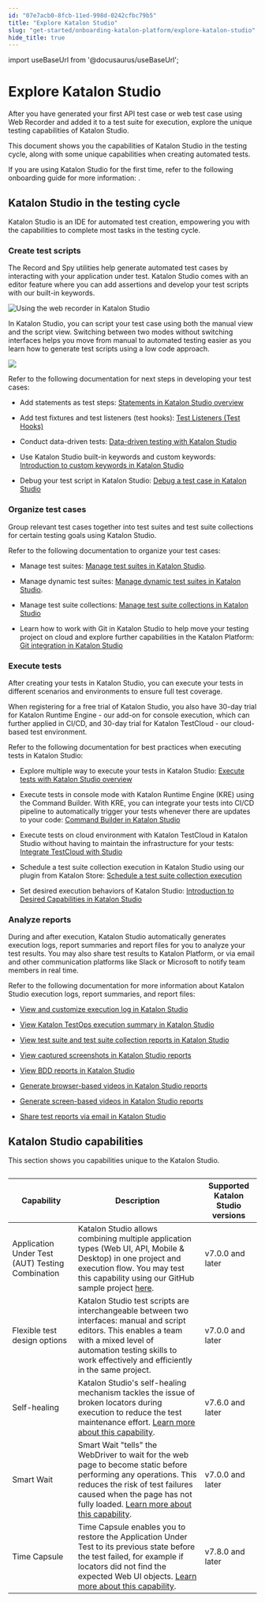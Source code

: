 ```yaml
---
id: "07e7acb0-8fcb-11ed-998d-0242cfbc79b5"
title: "Explore Katalon Studio"
slug: "get-started/onboarding-katalon-platform/explore-katalon-studio"
hide_title: true
---
```

import useBaseUrl from '@docusaurus/useBaseUrl';


# <a id="concept-8170" class="anchor_top_offset"/><a id="ariaid-title1" class="anchor_top_offset"/>Explore <span xmlns="http://www.w3.org/1999/xhtml" className="ph">Katalon Studio</span> 

<p xmlns="http://www.w3.org/1999/xhtml" className="shortdesc">After you have generated your first API test case or web test case using Web Recorder and added it to a test suite for execution, explore the unique testing capabilities of <span className="ph">Katalon Studio</span>.</p> 
<p xmlns="http://www.w3.org/1999/xhtml" className="p">This document shows you the capabilities of <span className="ph">Katalon Studio</span> in the testing cycle, along with some unique capabilities when creating automated tests.</p> 
<p xmlns="http://www.w3.org/1999/xhtml" className="p">If you are using <span className="ph">Katalon Studio</span> for the first time, refer to the following onboarding guide for more information: . </p> 

## <a id="concept-3193" class="anchor_top_offset"/><span xmlns="http://www.w3.org/1999/xhtml" className="ph">Katalon Studio</span>  in the testing cycle

<p xmlns="http://www.w3.org/1999/xhtml" className="shortdesc"><span className="ph">Katalon Studio</span> is an IDE for automated test creation, empowering you with the capabilities to complete most tasks in the testing cycle.</p> 

### Create test scripts

<p xmlns="http://www.w3.org/1999/xhtml" className="p">The Record and Spy utilities help generate automated test cases by interacting with your application under test. <span className="ph">Katalon Studio</span> comes with an editor feature where you can add assertions and develop your test scripts with our built-in keywords.</p> 
<p xmlns="http://www.w3.org/1999/xhtml" className="p"><img className="image" width={800} src={useBaseUrl("/07c8b300-8fcb-11ed-998d-0242cfbc79b5.png")} alt="Using the web recorder in Katalon Studio" /></p> 
<p xmlns="http://www.w3.org/1999/xhtml" className="p">In <span className="ph">Katalon Studio</span>, you can script your test case using both the manual view and the script view. Switching between two modes without switching interfaces helps you move from manual to automated testing easier as you learn how to generate test scripts using a low code approach.</p> 
<p xmlns="http://www.w3.org/1999/xhtml" className="p"><img className="image" src={useBaseUrl("/07d05420-8fcb-11ed-998d-0242cfbc79b5.gif")} /></p> 
<div xmlns="http://www.w3.org/1999/xhtml" className="p">Refer to the following documentation for next steps in developing your test cases:<ul className="ul"><li className="li"><p className="p">Add statements as test steps: <a className="xref" href="/author/create-test-cases/statements/statements-in-katalon-studio-overview">Statements in <span className="ph">Katalon Studio</span> overview</a></p></li><li className="li"><p className="p">Add test fixtures and test listeners (test hooks): <a className="xref" href="/author/create-test-cases/test-fixtures-and-test-listeners-test-hooks-in-katalon-studio#concept-7786">Test Listeners (Test Hooks)</a></p></li><li className="li"><p className="p">Conduct data-driven tests: <a className="xref" href="/author/data-driven-testing/data-driven-testing-with-katalon-studio">Data-driven testing with <span className="ph">Katalon Studio</span></a></p></li><li className="li"><p className="p">Use <span className="ph">Katalon Studio</span> built-in keywords and custom keywords: <a className="xref" href="/author/keywords/custom-keywords/introduction-to-custom-keywords-in-katalon-studio">Introduction to custom keywords in <span className="ph">Katalon Studio</span></a></p></li><li className="li"><p className="p">Debug your test script in <span className="ph">Katalon Studio</span>: <a className="xref" href="/author/debug-a-test-case/debug-a-test-case-in-katalon-studio">Debug a test case in <span className="ph">Katalon Studio</span></a></p></li></ul></div>

### Organize test cases

<p xmlns="http://www.w3.org/1999/xhtml" className="p">Group relevant test cases together into test suites and test suite collections for certain testing goals using <span className="ph">Katalon Studio</span>.</p> 
<div xmlns="http://www.w3.org/1999/xhtml" className="p">Refer to the following documentation to organize your test cases:<ul className="ul"><li className="li"><p className="p">Manage test suites: <a className="xref" href="/organize/manage-tests/test-suite/manage-test-suites-in-katalon-studio">Manage test suites in <span className="ph">Katalon Studio</span></a>.</p></li><li className="li"><p className="p">Manage dynamic test suites: <a className="xref" href="/organize/manage-tests/dynamic-test-suite/manage-dynamic-test-suites-in-katalon-studio">Manage dynamic test suites in <span className="ph">Katalon Studio</span></a>.</p></li><li className="li"><p className="p">Manage test suite collections: <a className="xref" href="/organize/manage-tests/manage-test-suite-collections-in-katalon-studio">Manage test suite collections in <span className="ph">Katalon Studio</span></a></p></li><li className="li"><p className="p">Learn how to work with Git in Katalon Studio to help move your testing project on cloud and explore further capabilities in the Katalon Platform: <a className="xref" href="/author/manage-projects/project-settings/git-integration/git-integration-in-katalon-studio">Git integration in <span className="ph">Katalon Studio</span></a></p></li></ul> </div>

### Execute tests

<p xmlns="http://www.w3.org/1999/xhtml" className="p">After creating your tests in <span className="ph">Katalon Studio</span>, you can execute your tests in different scenarios and environments to ensure full test coverage.</p> 
<p xmlns="http://www.w3.org/1999/xhtml" className="p">When registering for a free trial of <span className="ph">Katalon Studio</span>, you also have 30-day trial for <span className="ph">Katalon Runtime Engine</span> - our add-on for console execution, which can further applied in CI/CD, and 30-day trial for <span className="ph">Katalon TestCloud</span> - our cloud-based test environment.</p> 
<div xmlns="http://www.w3.org/1999/xhtml" className="p">Refer to the following documentation for best practices when executing tests in <span className="ph">Katalon Studio</span>:<ul className="ul"><li className="li"><p className="p">Explore multiple way to execute your tests in <span className="ph">Katalon Studio</span>: <a className="xref" href="/execute/execute-tests-with-katalon-studio/execute-tests-with-katalon-studio-overview">Execute tests with Katalon Studio overview</a></p></li><li className="li"><p className="p">Execute tests in console mode with <span className="ph">Katalon Runtime Engine (KRE)</span> using the Command Builder. With KRE, you can integrate your tests into CI/CD pipeline to automatically trigger your tests whenever there are updates to your code: <a className="xref" href="/execute/katalon-runtime-engine/command-line-syntax-in-katalon-runtime-engine#id_10">Command Builder in Katalon Studio</a></p></li><li className="li"><p className="p">Execute tests on cloud environment with <span className="ph">Katalon TestCloud</span> in <span className="ph">Katalon Studio</span> without having to maintain the infrastructure for your tests: <a className="xref" href="/execute/cloud-based-test-execution/test-execution-with-testcloud/integrate-testcloud-with-studio#id_1">Integrate TestCloud with Studio</a></p></li><li className="li"><p className="p">Schedule a test suite collection execution in <span className="ph">Katalon Studio</span> using our plugin from Katalon Store: <a className="xref" href="/execute/schedule-test-execution/test-suite-collection-scheduler-for-katalon-studio#task-2795">Schedule a test suite collection execution</a></p></li><li className="li"><p className="p">Set desired execution behaviors of <span className="ph">Katalon Studio</span>: <a className="xref" href="/author/manage-projects/project-settings/desired-capabilities/introduction-to-desired-capabilities-in-katalon-studio">Introduction to Desired Capabilities in <span className="ph">Katalon Studio</span></a></p></li></ul></div>

### Analyze reports

<p xmlns="http://www.w3.org/1999/xhtml" className="p">During and after execution, <span className="ph">Katalon Studio</span> automatically generates execution logs, report summaries and report files for you to analyze your test results. You may also share test results to <span className="ph">Katalon Platform</span>, or via email and other communication platforms like Slack or Microsoft to notify team members in real time.</p> 
<div xmlns="http://www.w3.org/1999/xhtml" className="p">Refer to the following documentation for more information about <span className="ph">Katalon Studio</span> execution logs, report summaries, and report files:<ul className="ul"><li className="li"><p className="p"><a className="xref" href="/analyze/reports/view-test-reports/view-test-reports-in-katalon-studio/view-and-customize-execution-log-in-katalon-studio">View and customize execution log in <span className="ph">Katalon Studio</span></a></p></li><li className="li"><p className="p"><a className="xref" href="/analyze/reports/view-test-reports/view-test-reports-in-katalon-studio/view-katalon-testops-execution-summary-in-katalon-studio">View <span className="ph">Katalon TestOps</span> execution summary in <span className="ph">Katalon Studio</span></a></p></li><li className="li"><p className="p"><a className="xref" href="/analyze/reports/view-test-reports/view-test-reports-in-katalon-studio/view-test-suite-and-test-suite-collection-reports-in-katalon-studio">View test suite and test suite collection reports in <span className="ph">Katalon Studio</span></a></p></li><li className="li"><p className="p"><a className="xref" href="/analyze/reports/view-test-reports/view-test-reports-in-katalon-studio/view-captured-screenshots-in-katalon-studio-reports">View captured screenshots in <span className="ph">Katalon Studio</span> reports</a></p></li><li className="li"><p className="p"><a className="xref" href="/analyze/reports/view-test-reports/view-test-reports-in-katalon-studio/view-bdd-reports-in-katalon-studio">View BDD reports in <span className="ph">Katalon Studio</span></a></p></li><li className="li"><p className="p"><a className="xref" href="/analyze/reports/generate-test-reports/generate-browser-based-videos-in-katalon-studio-reports">Generate browser-based videos in <span className="ph">Katalon Studio</span> reports</a></p></li><li className="li"><p className="p"><a className="xref" href="/analyze/reports/generate-test-reports/generate-screen-based-videos-in-katalon-studio-reports">Generate screen-based videos in <span className="ph">Katalon Studio</span> reports</a></p></li><li className="li"><p className="p"><a className="xref" href="/analyze/reports/manage-reports/share-test-reports-via-email-in-katalon-studio">Share test reports via email in <span className="ph">Katalon Studio</span></a></p></li></ul></div>

## <a id="id_5" class="anchor_top_offset"/>Katalon Studio capabilities

<p xmlns="http://www.w3.org/1999/xhtml" className="p">This section shows you capabilities unique to the Katalon Studio.</p> 
<table xmlns="http://www.w3.org/1999/xhtml" className="table"><caption /><thead className="thead"><tr className><th className="entry anchor_top_offset" id="id_5__entry__1">Capability</th><th className="entry anchor_top_offset" id="id_5__entry__2">Description</th><th className="entry anchor_top_offset" id="id_5__entry__3">Supported Katalon Studio versions</th></tr></thead><tbody className="tbody"><tr className><td className="entry" headers="id_5__entry__1 id_5__entry__2 id_5__entry__3 ">Application Under Test (AUT) Testing Combination</td><td className="entry" headers="id_5__entry__1 id_5__entry__2 id_5__entry__3 ">Katalon Studio allows combining multiple application types (Web UI, API, Mobile &amp; Desktop) in one project and execution flow. You may test this capability using our GitHub sample project <a className="xref j-external-link" href="https://github.com/katalon-studio-samples/api-web-combination-sample/tree/master" target="_blank">here</a>.</td><td className="entry" headers="id_5__entry__1 id_5__entry__2 id_5__entry__3 ">v7.0.0 and later</td></tr><tr className><td className="entry" headers="id_5__entry__1 id_5__entry__2 id_5__entry__3 ">Flexible test design options</td><td className="entry" headers="id_5__entry__1 id_5__entry__2 id_5__entry__3 ">Katalon Studio test scripts are interchangeable between two interfaces: manual and script editors. This enables a team with a mixed level of automation testing skills to work effectively and efficiently in the same project.</td><td className="entry" headers="id_5__entry__1 id_5__entry__2 id_5__entry__3 ">v7.0.0 and later</td></tr><tr className><td className="entry" headers="id_5__entry__1 id_5__entry__2 id_5__entry__3 ">Self-healing</td><td className="entry" headers="id_5__entry__1 id_5__entry__2 id_5__entry__3 ">Katalon Studio's self-healing mechanism tackles the issue of broken locators during execution to reduce the test maintenance effort. <a className="xref" href="/maintain/self-healing-tests-in-katalon-studio">Learn more about this capability</a>.</td><td className="entry" headers="id_5__entry__1 id_5__entry__2 id_5__entry__3 ">v7.6.0 and later</td></tr><tr className><td className="entry" headers="id_5__entry__1 id_5__entry__2 id_5__entry__3 ">Smart Wait</td><td className="entry" headers="id_5__entry__1 id_5__entry__2 id_5__entry__3 ">Smart Wait "tells" the WebDriver to wait for the web page to become static before performing any operations. This reduces the risk of test failures caused when the page has not fully loaded. <a className="xref" href="/author/keywords/keyword-description-in-katalon-studio/web-ui-keywords/webui-smart-wait-function">Learn more about this capability</a>.</td><td className="entry" headers="id_5__entry__1 id_5__entry__2 id_5__entry__3 ">v7.0.0 and later</td></tr><tr className><td className="entry" headers="id_5__entry__1 id_5__entry__2 id_5__entry__3 ">Time Capsule</td><td className="entry" headers="id_5__entry__1 id_5__entry__2 id_5__entry__3 ">Time Capsule enables you to restore the Application Under Test to its previous state before the test failed, for example if locators did not find the expected Web UI objects. <a className="xref" href="/maintain/fix-broken-web-test-objects-with-time-capsule-in-katalon-studio">Learn more about this capability</a>.</td><td className="entry" headers="id_5__entry__1 id_5__entry__2 id_5__entry__3 ">v7.8.0 and later</td></tr></tbody></table> 
